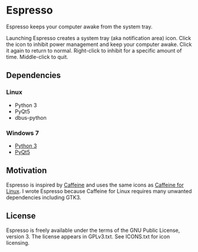 # Espresso

Espresso keeps your computer awake from the system tray.

Launching Espresso creates a system tray (aka notification area) icon.  Click the icon to inhibit power management and keep your computer awake.  Click it again to return to normal.  Right-click to inhibit for a specific amount of time.  Middle-click to quit.

## Dependencies

### Linux

- Python 3
- PyQt5
- dbus-python

### Windows 7

- [Python 3](https://www.python.org/getit/)
- [PyQt5](https://www.riverbankcomputing.com/software/pyqt/download5)

## Motivation

Espresso is inspired by [Caffeine](http://lightheadsw.com/caffeine/) and uses the same icons as [Caffeine for Linux](https://launchpad.net/caffeine).  I wrote Espresso because Caffeine for Linux requires many unwanted dependencies including GTK3.

## License

Espresso is freely available under the terms of the GNU Public License, version 3.  The license appears in GPLv3.txt.  See ICONS.txt for icon licensing.
